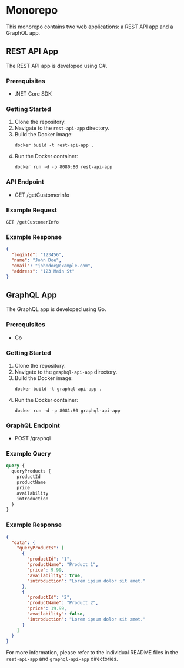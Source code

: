 # Monorepo

This monorepo contains two web applications: a REST API app and a GraphQL app.

## REST API App

The REST API app is developed using C#.

### Prerequisites

- .NET Core SDK

### Getting Started

1. Clone the repository.
2. Navigate to the `rest-api-app` directory.
3. Build the Docker image:
   ```
   docker build -t rest-api-app .
   ```
4. Run the Docker container:
   ```
   docker run -d -p 8080:80 rest-api-app
   ```

### API Endpoint

- GET /getCustomerInfo

### Example Request

```
GET /getCustomerInfo
```

### Example Response

```json
{
  "loginId": "123456",
  "name": "John Doe",
  "email": "johndoe@example.com",
  "address": "123 Main St"
}
```

## GraphQL App

The GraphQL app is developed using Go.

### Prerequisites

- Go

### Getting Started

1. Clone the repository.
2. Navigate to the `graphql-api-app` directory.
3. Build the Docker image:
   ```
   docker build -t graphql-api-app .
   ```
4. Run the Docker container:
   ```
   docker run -d -p 8081:80 graphql-api-app
   ```

### GraphQL Endpoint

- POST /graphql

### Example Query

```graphql
query {
  queryProducts {
    productId
    productName
    price
    availability
    introduction
  }
}
```

### Example Response

```json
{
  "data": {
    "queryProducts": [
      {
        "productId": "1",
        "productName": "Product 1",
        "price": 9.99,
        "availability": true,
        "introduction": "Lorem ipsum dolor sit amet."
      },
      {
        "productId": "2",
        "productName": "Product 2",
        "price": 19.99,
        "availability": false,
        "introduction": "Lorem ipsum dolor sit amet."
      }
    ]
  }
}
```

For more information, please refer to the individual README files in the `rest-api-app` and `graphql-api-app` directories.